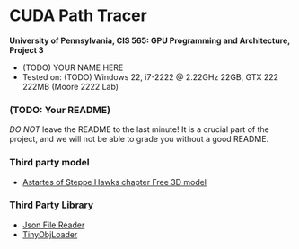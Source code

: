CUDA Path Tracer
================

**University of Pennsylvania, CIS 565: GPU Programming and Architecture, Project 3**

* (TODO) YOUR NAME HERE
* Tested on: (TODO) Windows 22, i7-2222 @ 2.22GHz 22GB, GTX 222 222MB (Moore 2222 Lab)

### (TODO: Your README)

*DO NOT* leave the README to the last minute! It is a crucial part of the
project, and we will not be able to grade you without a good README.

### Third party model
- [Astartes of Steppe Hawks chapter Free 3D model](https://www.cgtrader.com/free-3d-models/character/sci-fi-character/astartes-of-steppe-hawks-chapter)

### Third Party Library
- [Json File Reader](https://github.com/nlohmann/json)
- [TinyObjLoader](https://github.com/tinyobjloader/tinyobjloader)

